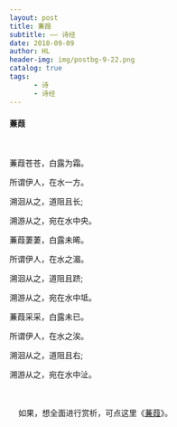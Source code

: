 ```yaml
---
layout: post
title: 蒹葭
subtitle: —— 诗经
date: 2018-09-09
author: HL
header-img: img/postbg-9-22.png
catalog: true
tags:
      - 诗
      - 诗经
---
```


<h4>蒹葭</h4>
<br>

蒹葭苍苍，白露为霜。

所谓伊人，在水一方。

溯洄从之，道阻且长;

溯游从之，宛在水中央。
<br>

蒹葭萋萋，白露未晞。

所谓伊人，在水之湄。

溯洄从之，道阻且跻;

溯游从之，宛在水中坻。
<br>

蒹葭采采，白露未已。

所谓伊人，在水之涘。

溯洄从之，道阻且右;

溯游从之，宛在水中沚。


<br>
<br>
&nbsp;&nbsp;&nbsp;&nbsp;如果，想全面进行赏析，可点这里《<a href="http://www.ruiwen.com/wenxue/shici/314437.html" target="_blank">蒹葭</a>》。

